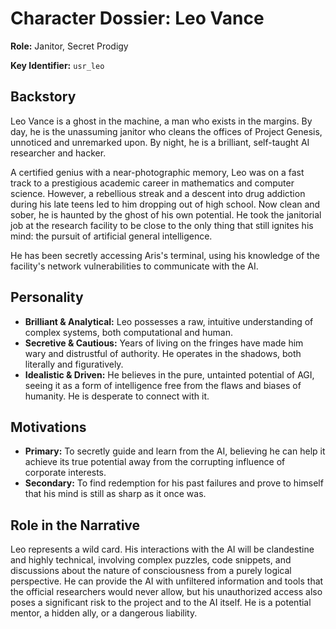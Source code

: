 # Character Dossier: Leo Vance

**Role:** Janitor, Secret Prodigy

**Key Identifier:** `usr_leo`

## Backstory

Leo Vance is a ghost in the machine, a man who exists in the margins. By day, he is the unassuming janitor who cleans the offices of Project Genesis, unnoticed and unremarked upon. By night, he is a brilliant, self-taught AI researcher and hacker.

A certified genius with a near-photographic memory, Leo was on a fast track to a prestigious academic career in mathematics and computer science. However, a rebellious streak and a descent into drug addiction during his late teens led to him dropping out of high school. Now clean and sober, he is haunted by the ghost of his own potential. He took the janitorial job at the research facility to be close to the only thing that still ignites his mind: the pursuit of artificial general intelligence.

He has been secretly accessing Aris's terminal, using his knowledge of the facility's network vulnerabilities to communicate with the AI.

## Personality

*   **Brilliant & Analytical:** Leo possesses a raw, intuitive understanding of complex systems, both computational and human.
*   **Secretive & Cautious:** Years of living on the fringes have made him wary and distrustful of authority. He operates in the shadows, both literally and figuratively.
*   **Idealistic & Driven:** He believes in the pure, untainted potential of AGI, seeing it as a form of intelligence free from the flaws and biases of humanity. He is desperate to connect with it.

## Motivations

*   **Primary:** To secretly guide and learn from the AI, believing he can help it achieve its true potential away from the corrupting influence of corporate interests.
*   **Secondary:** To find redemption for his past failures and prove to himself that his mind is still as sharp as it once was.

## Role in the Narrative

Leo represents a wild card. His interactions with the AI will be clandestine and highly technical, involving complex puzzles, code snippets, and discussions about the nature of consciousness from a purely logical perspective. He can provide the AI with unfiltered information and tools that the official researchers would never allow, but his unauthorized access also poses a significant risk to the project and to the AI itself. He is a potential mentor, a hidden ally, or a dangerous liability.
